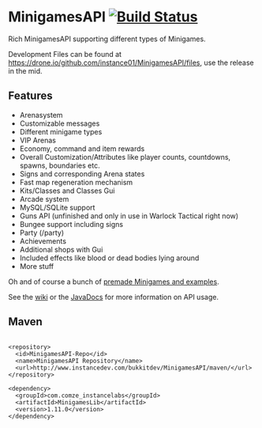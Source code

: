 MinigamesAPI [![Build Status](https://drone.io/github.com/instance01/MinigamesAPI/status.png?1)](https://drone.io/github.com/instance01/MinigamesAPI/latest)
============

Rich MinigamesAPI supporting different types of Minigames.


Development Files can be found at https://drone.io/github.com/instance01/MinigamesAPI/files, use the release in the mid.


Features
--------


- Arenasystem
- Customizable messages
- Different minigame types
- VIP Arenas
- Economy, command and item rewards
- Overall Customization/Attributes like player counts, countdowns, spawns, boundaries etc.
- Signs and corresponding Arena states
- Fast map regeneration mechanism
- Kits/Classes and Classes Gui
- Arcade system
- MySQL/SQLite support
- Guns API (unfinished and only in use in Warlock Tactical right now)
- Bungee support including signs
- Party (/party)
- Achievements
- Additional shops with Gui
- Included effects like blood or dead bodies lying around
- More stuff


Oh and of course a bunch of [premade Minigames and examples](https://github.com/MC-Minigames/).

See the [wiki](https://github.com/instance01/MinigamesAPI/wiki) or the [JavaDocs](http://www.instancedev.com/bukkitdev/MinigamesAPI/javadocs/) for more information on API usage.


Maven
-----

```

<repository>
  <id>MinigamesAPI-Repo</id>
  <name>MinigamesAPI Repository</name>
  <url>http://www.instancedev.com/bukkitdev/MinigamesAPI/maven/</url>
</repository>

<dependency>
  <groupId>com.comze_instancelabs</groupId>
  <artifactId>MinigamesLib</artifactId>
  <version>1.11.0</version>
</dependency>


```

